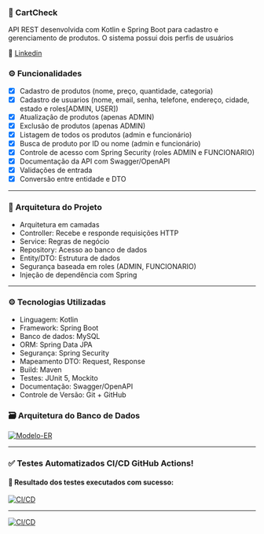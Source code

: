 ###  📝 CartCheck

API REST desenvolvida com Kotlin e Spring Boot para cadastro e gerenciamento de produtos. O sistema possui dois perfis de usuários

:large_blue_circle: [Linkedin](https://www.linkedin.com/in/gabriel-cabral-878482262/)

### ⚙️ Funcionalidades

- [x] Cadastro de produtos (nome, preço, quantidade, categoria)
- [x] Cadastro de usuarios (nome, email, senha, telefone, endereço, cidade, estado e roles[ADMIN, USER])
- [x] Atualização de produtos (apenas ADMIN)
- [x] Exclusão de produtos (apenas ADMIN)
- [X] Listagem de todos os produtos (admin e funcionário)
- [X] Busca de produto por ID ou nome (admin e funcionário)
- [X] Controle de acesso com Spring Security (roles ADMIN e FUNCIONARIO)
- [X] Documentação da API com Swagger/OpenAPI
- [X] Validações de entrada
- [X] Conversão entre entidade e DTO
---
### 🧱 Arquitetura do Projeto
- Arquitetura em camadas
- Controller: Recebe e responde requisições HTTP
- Service: Regras de negócio
- Repository: Acesso ao banco de dados
- Entity/DTO: Estrutura de dados
- Segurança baseada em roles (ADMIN, FUNCIONARIO)
- Injeção de dependência com Spring
---
### ⚙️ Tecnologias Utilizadas
- Linguagem: Kotlin
- Framework: Spring Boot
- Banco de dados: MySQL
- ORM: Spring Data JPA
- Segurança: Spring Security
- Mapeamento DTO: Request, Response
- Build: Maven
- Testes: JUnit 5, Mockito
- Documentação: Swagger/OpenAPI
- Controle de Versão: Git + GitHub

### 🗃️ Arquitetura do Banco de Dados
[<img alt="Modelo-ER" src="https://lh3.googleusercontent.com/pw/AP1GczOJ0Yh48RvyFyPTkmmgRv3qPRlQAL6WNPotdmBe8lxCQTjVjFhXnQ2jthnu80_pycT1rPeYt4E3MHWMCXkn5wYLrU3pGGqLYJc9GEmgB2ca5M9sp-XNXPwpKQWinqCvOJADCGdVz6NFOlqW7xBPJUYf=w945-h945-s-no-gm?authuser=0"/>](SpringBoot)

---
### ✅ Testes Automatizados CI/CD GitHub Actions!

#### 📸 Resultado dos testes executados com sucesso:

[<img alt="CI/CD" src=""/>](SpringBoot)


---
[<img alt="CI/CD" src=""/>](SpringBoot)

